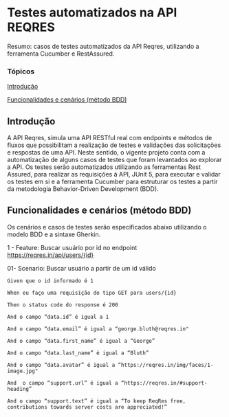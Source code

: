 # Testes automatizados na API REQRES
Resumo: casos de testes automatizados da API Reqres, utilizando a ferramenta Cucumber e RestAssured.

### Tópicos
[Introdução](https://github.com/Natalirodriguess/testes-automatizados-reqresapi#introdu%C3%A7%C3%A3o) 

[Funcionalidades e cenários (método BDD)](https://github.com/Natalirodriguess/testes-automatizados-reqresapi#funcionalidades-e-cen%C3%A1rios-m%C3%A9todo-bdd)

## Introdução

A API Reqres, simula uma API RESTful real com endpoints e métodos de fluxos que possibilitam a realização de testes e validações das solicitações e respostas de uma API. Neste sentido, o vigente projeto conta com a automatização de alguns casos de testes que foram levantados ao explorar a API. Os testes serão automatizados utilizando as ferramentas Rest Assured, para realizar as requisições à API, JUnit 5, para executar e validar os testes em si e a ferramenta Cucumber para estruturar os testes a partir da metodologia Behavior-Driven Development (BDD).

## Funcionalidades e cenários (método BDD)

Os cenários e casos de testes serão especificados abaixo utilizando o modelo BDD e a  sintaxe Gherkin.

1 - Feature:  Buscar usuário por id  no  endpoint https://reqres.in/api/users/{id}

  01- Scenario: Buscar usuário a partir de um id válido
  
    Given que o id informado é 1
    
    When eu faço uma requisição do tipo GET para users/{id}
    
    Then o status code do response é 200
    
    And o campo “data.id” é igual a 1
    
    And o campo “data.email” é igual a “george.bluth@reqres.in"
    
    And o campo “data.first_name” é igual a “George”
    
    And o campo “data.last_name” é igual a “Bluth”
    
    And o campo “data.avatar” é igual a “https://reqres.in/img/faces/1-image.jpg"
    
    And  o campo “support.url” é igual a “https://reqres.in/#support-heading”
    
    And o campo “support.text” é igual a “To keep ReqRes free, contributions towards server costs are appreciated!”


